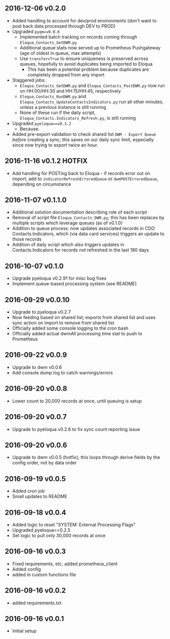 ## 2016-12-06 v0.2.0
- Added handling to account for dev/prod environments (don't want to post back data processed through DEV to PROD)
- Upgraded `pyqm=v0.0.6`
  + Implemented batch tracking on records coming through `Eloqua_Contacts_GetDWM.py`
  + Additional queue stats now served up to Prometheus Pushgateway (age of oldest in queue, max attempts)
  + Use `transfer=True` to ensure uniqueness is preserved across queues, hopefully to avoid duplicates being imported to Eloqua
    - This has been a potential problem because duplicates are completely dropped from any import
- Staggered jobs:
  + `Eloqua_Contacts_GetDWM.py` and `Eloqua_Contacts_PostDWM.py` now run on HH:00/HH:30 and HH:15/HH:45, respectively
  + `Eloqua_Contacts_RunDWM.py` and `Eloqua_Contacts_UpdateContactsIndicators.py` run all other minutes, unless a previous instance is still running
  + None of these run if the daily script, `Eloqua_Contacts.Indicators_Refresh.py`, is still running
- Upgraded `pyeloqua==v0.3.2`
  + Because.
- Added pre-export validation to check shared list `DWM - Export Queue` _before_ creating a sync; this saves on our daily sync limit, especially since now trying to export twice an hour.

## 2016-11-16 v0.1.2 HOTFIX
- Add handling for POSTing back to Eloqua - if records error out on import, add to `indicatorRefreshErroredQueue` or `dwmPOSTErroredQueue`, depending on circumstance

## 2016-11-07 v0.1.1.0
- Additional solution documentation describing role of each script
- Removal of script file `Eloqua_Contacts_DWM.py`; this has been replaces by multiple scripts which leverage queues (as of v0.1.0)
- Addition to queue process: now updates associated records in CDO Contacts.Indicators, which (via data card services) triggers an update to those records
- Addition of daily script which also triggers updates in Contacts.Indicators for records not refreshed in the last 180 days

## 2016-10-07 v0.1.0
- Upgrade pyeloqua v0.2.91 for misc bug fixes
- Implement queue-based processing system (see README)

## 2016-09-29 v0.0.10
- Upgrade to pyeloqua v0.2.7
- Now feeding based on shared list; exports from shared list and uses sync action on import to remove from shared list
- Officially added some console logging to the cron bash
- Officially added actual dwmAll processing time stat to push to Prometheus

## 2016-09-22 v0.0.9
- Upgrade to dwm v0.0.6
- Add console dump log to catch warnings/errors

## 2016-09-20 v0.0.8
- Lower count to 20,000 records at once, until queuing is setup

## 2016-09-20 v0.0.7
- Upgrade to pyeloqua v0.2.6 to fix sync count reporting issue

## 2016-09-20 v0.0.6
- Upgrade to dwm v0.0.5 (hotfix); this loops through derive fields by the config order, not by data order

## 2016-09-19 v0.0.5
- Added cron job
- Small updates to README

## 2016-09-18 v0.0.4
- Added logic to reset "SYSTEM: External Processing Flags"
- Upgraded pyeloqua==0.2.5
- Set logic to pull only 30,000 records at once

## 2016-09-16 v0.0.3
- Fixed requirements, etc, added prometheus_client
- Added config
- added in custom functions file

## 2016-09-16 v0.0.2
- added requirements.txt

## 2016-09-16 v0.0.1
- Initial setup
